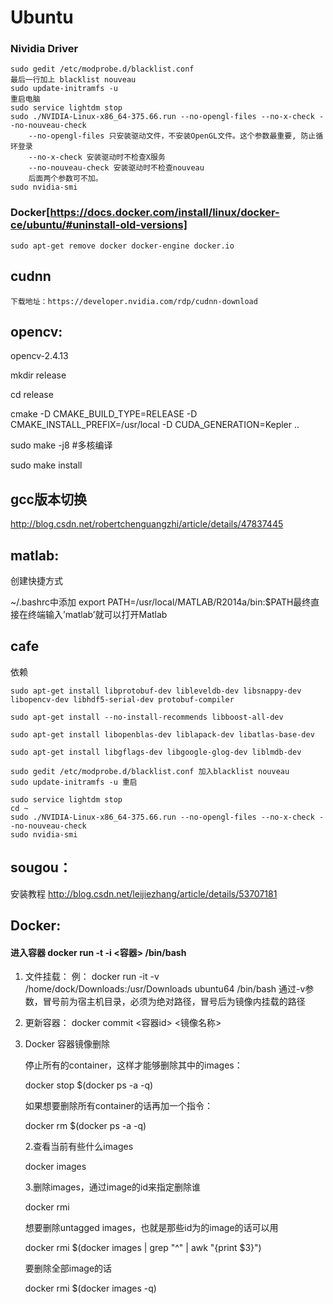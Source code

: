 # Ubuntu

### Nividia Driver
    sudo gedit /etc/modprobe.d/blacklist.conf
    最后一行加上 blacklist nouveau
    sudo update-initramfs -u 
    重启电脑
    sudo service lightdm stop
    sudo ./NVIDIA-Linux-x86_64-375.66.run --no-opengl-files --no-x-check --no-nouveau-check
        --no-opengl-files 只安装驱动文件，不安装OpenGL文件。这个参数最重要, 防止循环登录
        --no-x-check 安装驱动时不检查X服务
        --no-nouveau-check 安装驱动时不检查nouveau
        后面两个参数可不加。
    sudo nvidia-smi

### Docker[https://docs.docker.com/install/linux/docker-ce/ubuntu/#uninstall-old-versions]
    
    sudo apt-get remove docker docker-engine docker.io
    

## cudnn
    下载地址：https://developer.nvidia.com/rdp/cudnn-download

## opencv:
  opencv-2.4.13

  mkdir release
  
  cd release
  
  cmake -D CMAKE_BUILD_TYPE=RELEASE -D CMAKE_INSTALL_PREFIX=/usr/local -D CUDA_GENERATION=Kepler ..
  
  sudo make -j8 #多核编译
  
  sudo make install
  
## gcc版本切换
http://blog.csdn.net/robertchenguangzhi/article/details/47837445

## matlab:  

  创建快捷方式
  
  ~/.bashrc中添加 export PATH=/usr/local/MATLAB/R2014a/bin:$PATH最终直接在终端输入’matlab’就可以打开Matlab
  
## cafe
  依赖
    
    sudo apt-get install libprotobuf-dev libleveldb-dev libsnappy-dev libopencv-dev libhdf5-serial-dev protobuf-compiler
    
    sudo apt-get install --no-install-recommends libboost-all-dev
    
    sudo apt-get install libopenblas-dev liblapack-dev libatlas-base-dev
    
    sudo apt-get install libgflags-dev libgoogle-glog-dev liblmdb-dev
    
    sudo gedit /etc/modprobe.d/blacklist.conf 加入blacklist nouveau
    sudo update-initramfs -u 重启
    
    sudo service lightdm stop
    cd ~
    sudo ./NVIDIA-Linux-x86_64-375.66.run --no-opengl-files --no-x-check --no-nouveau-check
    sudo nvidia-smi

## sougou：

  安装教程 http://blog.csdn.net/leijiezhang/article/details/53707181

## Docker:
#### 进入容器 docker run -t -i <容器> /bin/bash


1. 文件挂载：
    例： docker run -it -v /home/dock/Downloads:/usr/Downloads ubuntu64 /bin/bash
    通过-v参数，冒号前为宿主机目录，必须为绝对路径，冒号后为镜像内挂载的路径

2. 更新容器：
    docker commit <容器id> <镜像名称>
    
3. Docker 容器镜像删除

    停止所有的container，这样才能够删除其中的images：

    docker stop $(docker ps -a -q)

    如果想要删除所有container的话再加一个指令：

    docker rm $(docker ps -a -q)

    2.查看当前有些什么images

    docker images

    3.删除images，通过image的id来指定删除谁

    docker rmi <image id>

    想要删除untagged images，也就是那些id为<None>的image的话可以用

    docker rmi $(docker images | grep "^<none>" | awk "{print $3}")

    要删除全部image的话

    docker rmi $(docker images -q)
